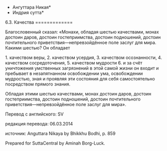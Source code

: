 * Ангуттара Никая*
* Индрия сутта*

6\.3\. Качества
\=\=\=\=\=\=\=\=\=\=\=\=\=

Благословенный сказал: «Монахи, обладая шестью качествами, монах достоин даров, достоин гостеприимства, достоин подношений, достоин почтительного приветствия—непревзойдённое поле заслуг для мира\. Какими шестью? Он обладает

1\. качеством веры,
2\. качеством усердия,
3\. качеством осознанности,
4\. качеством сосредоточения,
5\. качеством мудрости
6\. и за счёт уничтожения умственных загрязнений в этой самой жизни он входит и пребывает в незапятнанном освобождении ума, освобождении мудростью, зная и проявляя эти состояния для себя самостоятельно посредством прямого знания\.

Обладая этими шестью качествами, монах достоин даров, достоин гостеприимства, достоин подношений, достоин почтительного приветствия—непревзойдённое поле заслуг для мира»\.

Перевод с английского: SV

редакция перевода: 06\.03\.2014

источник: Anguttara Nikaya by Bhikkhu Bodhi, p\. 859

Prepared for SuttaCentral by Aminah Borg\-Luck\.